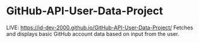 # GitHub-API-User-Data-Project
LIVE: https://id-dev-2000.github.io/GitHub-API-User-Data-Project/
Fetches and displays basic GitHub account data based on input from the user. 
